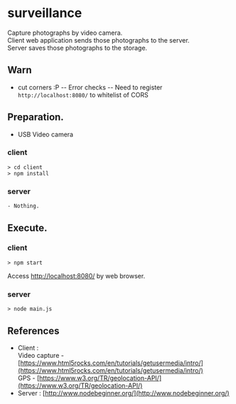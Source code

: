 # surveillance

Capture photographs by video camera.<br>
Client web application sends those photographs to the server.<br>
Server saves those photographs to the storage.<br>

## Warn
- cut corners :P
-- Error checks
-- Need to register `http://localhost:8080/` to whitelist of CORS

## Preparation.
- USB Video camera

### client
```
> cd client
> npm install
```

### server
```
- Nothing.
```


## Execute.
### client
```
> npm start
```
Access [http://localhost:8080/](http://localhost:8080/) by web browser.


### server
```
> node main.js
```


## References
- Client :<br>
 Video capture - [https://www.html5rocks.com/en/tutorials/getusermedia/intro/](https://www.html5rocks.com/en/tutorials/getusermedia/intro/)<br>
GPS - [https://www.w3.org/TR/geolocation-API/](https://www.w3.org/TR/geolocation-API/)<br>
- Server : [http://www.nodebeginner.org/](http://www.nodebeginner.org/)<br>